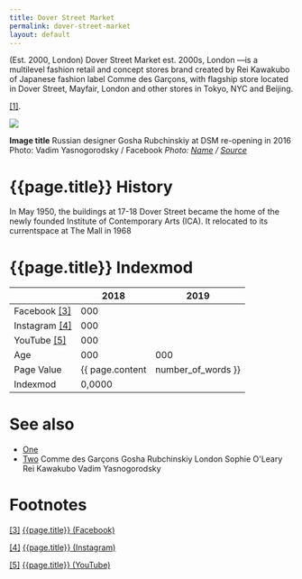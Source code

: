 ```yaml
---
title: Dover Street Market
permalink: dover-street-market
layout: default
---
```


(Est. 2000, London) Dover Street Market est. 2000s, London —is a multilevel fashion retail and concept stores brand created by Rei Kawakubo of Japanese fashion label Comme des Garçons, with flagship store located in Dover Street, Mayfair, London and other stores in Tokyo, NYC and Beijing.

<span id="a1">[\[1\]](#f1)</span>.

![](/encyclopedia/images/image-name.jpg)

**Image title**
Russian designer Gosha Rubchinskiy at DSM re-opening in 2016
Photo: Vadim Yasnogorodsky / Facebook
*Photo: [Name](index) / [Source](index)*

# {{page.title}} History


In May 1950, the buildings at 17-18 Dover Street became the home of the newly founded Institute of Contemporary Arts (ICA). It relocated to its currentspace at The Mall in 1968

# {{page.title}} Indexmod

||2018|2019|
|-|-|-|
|Facebook <span id="a3">[\[3\]](#f3)</span>|000||
|Instagram <span id="a4">[\[4\]](#f4)</span>|000||
|YouTube <span id="a5">[\[5\]](#f5)</span>|000||
|Age|000|000|
|Page Value|{{ page.content | number_of_words }}||
|Indexmod|0,0000||

# See also

+ [One](index)
+ [Two](index)
Comme des Garçons
Gosha Rubchinskiy
London
Sophie O'Leary
Rei Kawakubo
Vadim Yasnogorodsky

# Footnotes

[[3]](#a3) <span id="f3"></span> [{{page.title}} (Facebook)](index)

[[4]](#a4) <span id="f4"></span> [{{page.title}} (Instagram)](index)

[[5]](#a5) <span id="f5"></span> [{{page.title}} (YouTube)](index)
